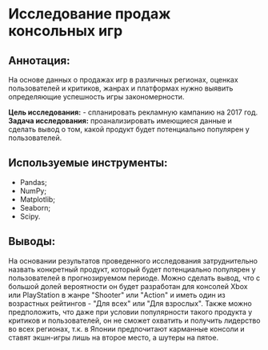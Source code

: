 # Исследование продаж консольных игр

## Аннотация:
На основе данных о продажах игр в различных регионах, оценках пользователей и критиков, жанрах и платформах нужно выявить определяющие успешность игры закономерности. 

**Цель исследования:**  - спланировать рекламную кампанию на 2017 год. \
**Задача исследования:** проанализировать имеющиеся данные и сделать вывод о том, какой продукт будет потенциально популярен у пользователей.

## Используемые инструменты:
- Pandas;
- NumPy;
- Matplotlib;
- Seaborn;
- Scipy.

## Выводы:
На основании результатов проведенного исследования затруднительно назвать конкретный продукт, который будет потенциально популярен у пользователей в прогнозируемом периоде. Можно сделать вывод, что с большой долей вероятности он будет разработан для консолей Xbox или PlayStation в жанре "Shooter" или "Action" и иметь один из возрастных рейтингов - "Для всех" или "Для взрослых". Также можно предположить, что даже при условии популярности такого продукта у критиков и пользователей, он не сможет охватить и получить лидерство во всех регионах, т.к. в Японии предпочитают карманные консоли и ставят экшн-игры лишь на второе место, а шутеры на пятое.
